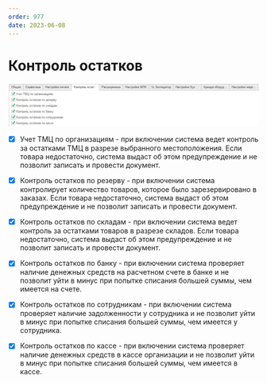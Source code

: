 ```yaml
---
order: 977
date: 2023-06-08
---
```

# Контроль остатков

![](/images/Контроль_остатков.jpg)


- [x] Учет ТМЦ по организациям - при включении система ведет контроль за остатками ТМЦ в разрезе выбранного местоположения. Если товара недостаточно, система выдаст об этом предупреждение и не позволит записать и провести документ.

- [x] Контроль остатков по резерву - при включении система контролирует количество товаров, которое было зарезервировано в заказах. Если товара недостаточно, система выдаст об этом предупреждение и не позволит записать и провести документ.

- [x] Контроль остатков по складам - при включении система ведет контроль за остатками товаров в разрезе складов. Если товара недостаточно, система выдаст об этом предупреждение и не позволит записать и провести документ.

- [x] Контроль остатков по банку - при включении система проверяет наличие денежных средств на расчетном счете в банке и не позволит уйти в минус при попытке списания большей суммы, чем имеется на счете.

- [x] Контроль остатков по сотрудникам - при включении система проверяет наличие задолженности у сотрудника и не позволит уйти в минус при попытке списания большей суммы, чем имеется у сотрудника.

- [x] Контроль остатков по кассе - при включении система проверяет наличие денежных средств в кассе организации и не позволит уйти в минус при попытке списания большей суммы, чем имеется в кассе.